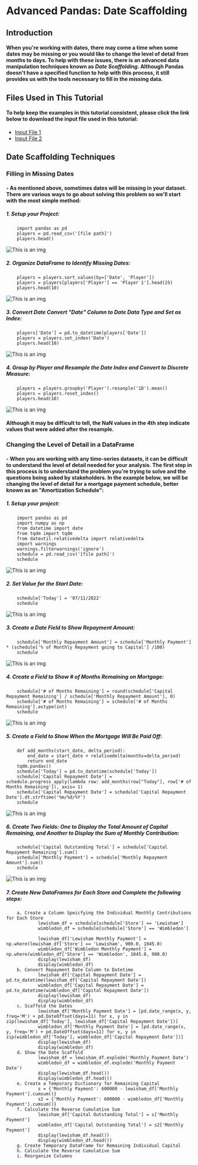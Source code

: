# Advanced Pandas: Date Scaffolding
## Introduction
#### When you're working with dates, there may come a time when some dates may be missing or you would like to change the level of detail from months to days. To help with these issues, there is an advanced data manipulation techniques known as _Date Scaffolding_. Although Pandas doesn't have a specified function to help with this process, it still provides us with the tools necessary to fill in the missing data.
## Files Used in This Tutorial
#### To help keep the examples in this tutorial consistent, please click the link below to download the input file used in this tutorial:
- [Input File 1](Files/Player-Training.zip)
- [Input File 2](Files/Amortization-Schedule.zip)
## Date Scaffolding Techniques
### Filling in Missing Dates
#### - As mentioned above, sometimes dates will be missing in your dataset. There are various ways to go about solving this problem so we'll start with the most simple method:
##### 1. Setup your Project:
        import pandas as pd
        players = pd.read_csv('[file path]')
        players.head()
![This is an img](Pictures/players_prev.png)
##### 2. Organize DataFrame to Identify Missing Dates:
        players = players.sort_values(by=['Date', 'Player'])
        players = players[players['Player'] == 'Player 1'].head(25)
        players.head(10)
![This is an img](Pictures/players_prev2.png)
##### 3. Convert Date Convert "Date" Column to Date Data Type and Set as Index:
        players['Date'] = pd.to_datetime(players['Date'])
        players = players.set_index('Date')
        players.head(10)
![This is an img](Pictures/players_idx.png)
##### 4. Group by Player and Resample the Date Index and Convert to Discrete Measure:
        players = players.groupby('Player').resanple('1D').mean()
        players = players.reset_index()
        players.head(10)
![This is an img](Pictures/players_resample.png)

#### **Although it may be difficult to tell, the NaN values in the 4th step indicate values that were added after the resample.**

### Changing the Level of Detail in a DataFrame
#### - When you are working with any time-series datasets, it can be difficult to understand the level of detail needed for your analysis. The first step in this process is to understand the problem you're trying to solve and the questions being asked by stakeholders. In the example below, we will be changing the level of detail for a mortgage payment schedule, better known as an "Amortization Schedule":
##### 1. Setup your project:
        import pandas as pd
        import numpy as np
        from datetime import date
        from tqdm import tqdm
        from dateutil.relativedelta import relativedelta
        import warnings
        warnings.filterwarnings('ignore')
        schedule = pd.read_csv('[file path]')
        schedule
![This is an img](Pictures/amort_prev.png)
##### 2. Set Value for the Start Date:
        schedule['Today'] = '07/11/2022'
        schedule
![This is an img](Pictures/amort_today.png)
##### 3. Create a Date Field to Show Repayment Amount:
        schedule['Monthly Repayment Amount'] = schedule['Monthly Payment'] * (schedule['% of Monthly Repayment going to Capital'] /100)
        schedule
![This is an img](Pictures/amort_repayment.png)
##### 4. Create a Field to Show # of Months Remaining on Mortgage:
        schedule['# of Months Remaining'] = round(schedule['Capital Repayment Remaining'] / schedule['Monthly Repayment Amount'], 0)
        schedule['# of Months Remaining'] = schedule['# of Months Remaining'].astype(int)
        schedule
![This is an img](Pictures/amort_remaining.png)
##### 5. Create a Field to Show When the Mortgage Will Be Paid Off:
        def add_months(start_date, delta_period):
            end_date = start_date + relativedelta(months=delta_period)
            return end_date
        tqdm.pandas()
        schedule['Today'] = pd.to_datetime(schedule['Today'])
        schedule['Capital Repayment Date'] = schedule.progress_apply(lambda row: add_months(row["Today"], row['# of Months Remaining']), axis= 1)
        schedule['Capital Repayment Date'] = schedule['Capital Repayment Date'].dt.strftime('%m/%d/%Y')
        schedule
![This is an img](Pictures/amort_payoff.png)
##### 6. Create Two Fields: One to Display the Total Amount of Capital Remaining, and Another to Display the Sum of Monthly Contribution:
        schedule['Capital Outstanding Total'] = schedule['Capital Repayment Remaining'].sum()
        schedule['Monthly Payment'] = schedule['Monthly Repayment Amount'].sum()
        schedule
![This is an img](Pictures/amort_contribution.png)
##### 7. Create New DataFrames for Each Store and Complete the following steps:
        a. Create a Column Speicfying the Individual Monthly Contributions for Each Store
                lewisham_df = schedule[schedule['Store'] == 'Lewisham']
                wimbledon_df = schedule[schedule['Store'] == 'Wimbledon']
                
                lewisham_df['Lewisham Monthly Payment'] = np.where(lewisham_df['Store'] == 'Lewisham', 900.0, 1045.0)
                wimbledon_df['Wimbledon Monthly Payment'] = np.where(wimbledon_df['Store'] == 'Wimbledon', 1045.0, 900.0)
                display(lewisham_df)
                display(wimbledon_df)
        b. Convert Repayment Date Column to Datetime
                lewisham_df['Capital Repayment Date'] = pd.to_datetime(lewisham_df['Capital Repayment Date'])
                wimbledon_df['Capital Repayment Date'] = pd.to_datetime(wimbledon_df['Capital Repayment Date'])
                display(lewisham_df)
                display(wimbledon_df)
        c. Scaffold the Dates
                lewisham_df['Monthly Payment Date'] = [pd.date_range(x, y, freq='M') + pd.DateOffset(days=11) for x, y in zip(lewisham_df['Today'], lewisham_df['Capital Repayment Date'])]
                wimbledon_df['Monthly Payment Date'] = [pd.date_range(x, y, freq='M') + pd.DateOffset(days=11) for x, y in zip(wimbledon_df['Today'], wimbledon_df['Capital Repayment Date'])]
                display(lewisham_df)
                display(wimbledon_df)
        d. Show the Date Scaffold
                lewisham_df = lewisham_df.explode('Monthly Payment Date')
                wimbledon_df = wimbledon_df.explode('Monthly Payment Date')
                display(lewisham_df.head())
                display(wimbledon_df.head())
        e. Create a Temporary Dictionary for Remaining Capital
                s = {'Monthly Payment': 600000 - lewisham_df['Monthly Payment'].cumsum()}
                s2 = {'Monthly Payment': 600000 - wimbledon_df['Monthly Payment'].cumsum()}
        f. Calculate the Reverse Cumulative Sum
                lewisham_df['Capital Outstanding Total'] = s['Monthly Payment']
                wimbledon_df['Capital Outstanding Total'] = s2['Monthly Payment']
                display(lewisham_df.head())
                display(wimbledon_df.head())
        g. Create Temporary DataFrame for Remaining Individual Capital
        h. Calculate the Reverse Cumulative Sum
        i. Reorganize Columns

